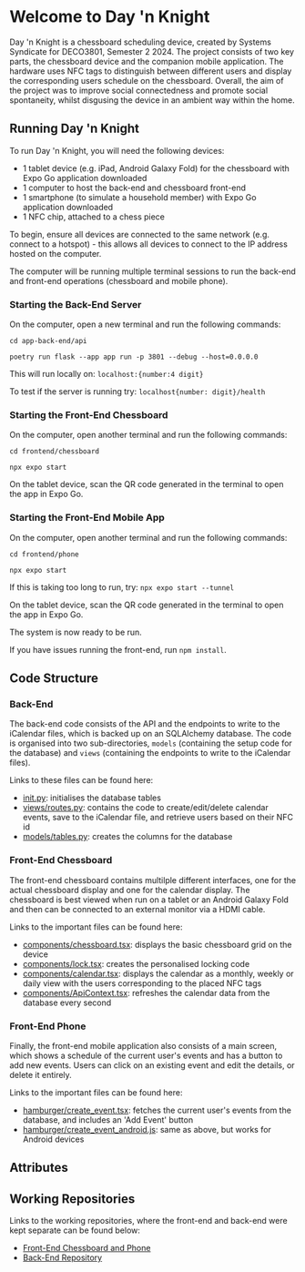 # Welcome to Day 'n Knight
Day 'n Knight is a chessboard scheduling device, created by Systems Syndicate for DECO3801, Semester 2 2024. The project consists of two key parts, the chessboard device and the companion mobile application. The hardware uses NFC tags to distinguish between different users and display the corresponding users schedule on the chessboard. Overall, the aim of the project was to improve social connectedness and promote social spontaneity, whilst disgusing the device in an ambient way within the home.

## Running Day 'n Knight
To run Day 'n Knight, you will need the following devices:
- 1 tablet device (e.g. iPad, Android Galaxy Fold) for the chessboard with Expo Go application downloaded
- 1 computer to host the back-end and chessboard front-end
- 1 smartphone (to simulate a household member) with Expo Go application downloaded
- 1 NFC chip, attached to a chess piece

To begin, ensure all devices are connected to the same network (e.g. connect to a hotspot) - this allows all devices to connect to the IP address hosted on the computer.

The computer will be running multiple terminal sessions to run the back-end and front-end operations (chessboard and mobile phone).

### Starting the Back-End Server
On the computer, open a new terminal and run the following commands:

`cd app-back-end/api`

`poetry run flask --app app run -p 3801 --debug --host=0.0.0.0`

This will run locally on: `localhost:{number:4 digit}`

To test if the server is running try: `localhost{number: digit}/health`

### Starting the Front-End Chessboard
On the computer, open another terminal and run the following commands:

`cd frontend/chessboard`

`npx expo start` 

On the tablet device, scan the QR code generated in the terminal to open the app in Expo Go.

### Starting the Front-End Mobile App
On the computer, open another terminal and run the following commands:

`cd frontend/phone`

`npx expo start` 

If this is taking too long to run, try: `npx expo start --tunnel`

On the tablet device, scan the QR code generated in the terminal to open the app in Expo Go.

The system is now ready to be run.

If you have issues running the front-end, run `npm install`.

## Code Structure
### Back-End
The back-end code consists of the API and the endpoints to write to the iCalendar files, which is backed up on an SQLAlchemy database. The code is organised into two sub-directories, `models` (containing the setup code for the database) and `views` (containing the endpoints to write to the iCalendar files).

Links to these files can be found here:
- [init.py](backend//api//app//__init__.py): initialises the database tables
- [views/routes.py](backend//api//app//views//routes.py): contains the code to create/edit/delete calendar events, save to the iCalendar file, and retrieve users based on their NFC id
- [models/tables.py](backend//api//app//models//tables.py): creates the columns for the database

### Front-End Chessboard
The front-end chessboard contains multilple different interfaces, one for the actual chessboard display and one for the calendar display. The chessboard is best viewed when run on a tablet or an Android Galaxy Fold and then can be connected to an external monitor via a HDMI cable.

Links to the important files can be found here:
- [components/chessboard.tsx](frontend//chessboard//components//Chessboard.tsx): displays the basic chessboard grid on the device
- [components/lock.tsx](frontend//chessboard//components//lock.tsx): creates the personalised locking code
- [components/calendar.tsx](frontend//chessboard//components//calendar.tsx): displays the calendar as a monthly, weekly or daily view with the users corresponding to the placed NFC tags
- [components/ApiContext.tsx](frontend//chessboard//components//ApiContext.tsx): refreshes the calendar data from the database every second

### Front-End Phone
Finally, the front-end mobile application also consists of a main screen, which shows a schedule of the current user's events and has a button to add new events. Users can click on an existing event and edit the details, or delete it entirely.

Links to the important files can be found here:
- [hamburger/create_event.tsx](frontend//phone//hamburger//create_event.tsx): fetches the current user's events from the database, and includes an 'Add Event' button
- [hamburger/create_event_android.js](frontend//phone//hamburger//create_event_android.gs): same as above, but works for Android devices

## Attributes

## Working Repositories
Links to the working repositories, where the front-end and back-end were kept separate can be found below:
- [Front-End Chessboard and Phone](https://github.com/Systems-Syndicate/frontend)
- [Back-End Repository](https://github.com/Systems-Syndicate/app-backend)

